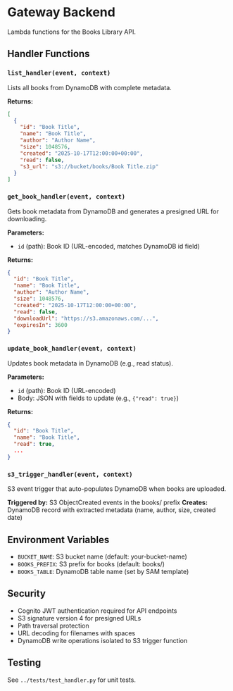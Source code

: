 # Gateway Backend

Lambda functions for the Books Library API.

## Handler Functions

### `list_handler(event, context)`
Lists all books from DynamoDB with complete metadata.

**Returns:**
```json
[
  {
    "id": "Book Title",
    "name": "Book Title",
    "author": "Author Name",
    "size": 1048576,
    "created": "2025-10-17T12:00:00+00:00",
    "read": false,
    "s3_url": "s3://bucket/books/Book Title.zip"
  }
]
```

### `get_book_handler(event, context)`
Gets book metadata from DynamoDB and generates a presigned URL for downloading.

**Parameters:**
- `id` (path): Book ID (URL-encoded, matches DynamoDB id field)

**Returns:**
```json
{
  "id": "Book Title",
  "name": "Book Title",
  "author": "Author Name",
  "size": 1048576,
  "created": "2025-10-17T12:00:00+00:00",
  "read": false,
  "downloadUrl": "https://s3.amazonaws.com/...",
  "expiresIn": 3600
}
```

### `update_book_handler(event, context)`
Updates book metadata in DynamoDB (e.g., read status).

**Parameters:**
- `id` (path): Book ID (URL-encoded)
- Body: JSON with fields to update (e.g., `{"read": true}`)

**Returns:**
```json
{
  "id": "Book Title",
  "name": "Book Title",
  "read": true,
  ...
}
```

### `s3_trigger_handler(event, context)`
S3 event trigger that auto-populates DynamoDB when books are uploaded.

**Triggered by:** S3 ObjectCreated events in the books/ prefix
**Creates:** DynamoDB record with extracted metadata (name, author, size, created date)

## Environment Variables

- `BUCKET_NAME`: S3 bucket name (default: your-bucket-name)
- `BOOKS_PREFIX`: S3 prefix for books (default: books/)
- `BOOKS_TABLE`: DynamoDB table name (set by SAM template)

## Security

- Cognito JWT authentication required for API endpoints
- S3 signature version 4 for presigned URLs
- Path traversal protection
- URL decoding for filenames with spaces
- DynamoDB write operations isolated to S3 trigger function

## Testing

See `../tests/test_handler.py` for unit tests.
